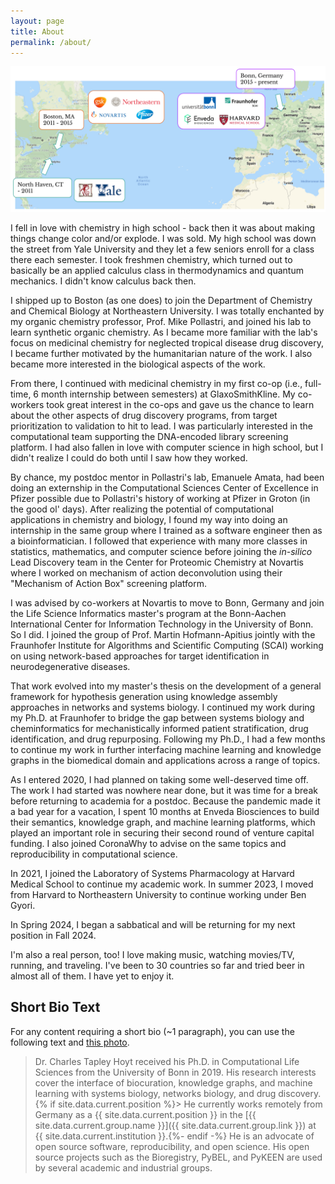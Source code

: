 ```yaml
---
layout: page
title: About
permalink: /about/
---
```


<img src="/img/personal_history.svg" alt="Personal History"/>

I fell in love with chemistry in high school - back then it was about making
things change color and/or explode. I was sold. My high school was down the
street from Yale University and they let a few seniors enroll for a class there
each semester. I took freshmen chemistry, which turned out to basically be an
applied calculus class in thermodynamics and quantum mechanics. I didn't know
calculus back then.

I shipped up to Boston (as one does) to join the Department of Chemistry and
Chemical Biology at Northeastern University. I was totally enchanted by my
organic chemistry professor, Prof. Mike Pollastri, and joined his lab to learn
synthetic organic chemistry. As I became more familiar with the lab's focus on
medicinal chemistry for neglected tropical disease drug discovery, I became
further motivated by the humanitarian nature of the work. I also became more
interested in the biological aspects of the work.

From there, I continued with medicinal chemistry in my first co-op (i.e.,
full-time, 6 month internship between semesters) at GlaxoSmithKline. My
co-workers took great interest in the co-ops and gave us the chance to learn
about the other aspects of drug discovery programs, from target prioritization
to validation to hit to lead. I was particularly interested in the computational
team supporting the DNA-encoded library screening platform. I had also fallen in
love with computer science in high school, but I didn't realize I could do both
until I saw how they worked.

By chance, my postdoc mentor in Pollastri's lab, Emanuele Amata, had been doing
an externship in the Computational Sciences Center of Excellence in Pfizer
possible due to Pollastri's history of working at Pfizer in Groton (in the good
ol' days). After realizing the potential of computational applications in
chemistry and biology, I found my way into doing an internship in the same group
where I trained as a software engineer then as a bioinformatician. I followed
that experience with many more classes in statistics, mathematics, and computer
science before joining the _in-silico_ Lead Discovery team in the Center for
Proteomic Chemistry at Novartis where I worked on mechanism of action
deconvolution using their "Mechanism of Action Box" screening platform.

I was advised by co-workers at Novartis to move to Bonn, Germany and join the
Life Science Informatics master's program at the Bonn-Aachen International
Center for Information Technology in the University of Bonn. So I did. I joined
the group of Prof. Martin Hofmann-Apitius jointly with the Fraunhofer Institute
for Algorithms and Scientific Computing (SCAI) working on using network-based
approaches for target identification in neurodegenerative diseases.

That work evolved into my master's thesis on the development of a general
framework for hypothesis generation using knowledge assembly approaches in
networks and systems biology. I continued my work during my Ph.D. at Fraunhofer
to bridge the gap between systems biology and cheminformatics for
mechanistically informed patient stratification, drug identification, and drug
repurposing. Following my Ph.D., I had a few months to continue my work in
further interfacing machine learning and knowledge graphs in the biomedical
domain and applications across a range of topics.

As I entered 2020, I had planned on taking some well-deserved time off. The work
I had started was nowhere near done, but it was time for a break before
returning to academia for a postdoc. Because the pandemic made it a bad year for
a vacation, I spent 10 months at Enveda Biosciences to build their semantics,
knowledge graph, and machine learning platforms, which played an important role
in securing their second round of venture capital funding. I also joined
CoronaWhy to advise on the same topics and reproducibility in computational
science.

In 2021, I joined the Laboratory of Systems Pharmacology at Harvard Medical
School to continue my academic work. In summer 2023, I moved from Harvard to
Northeastern University to continue working under Ben Gyori.

In Spring 2024, I began a sabbatical and will be returning for my next position
in Fall 2024.

I'm also a real person, too! I love making music, watching movies/TV, running,
and traveling. I've been to 30 countries so far and tried beer in almost all of
them. I have yet to enjoy it.

## Short Bio Text

For any content requiring a short bio (~1 paragraph), you can use the following
text and
[this photo](https://commons.wikimedia.org/wiki/File:Charles_Tapley_Hoyt_2019.jpg).

> Dr. Charles Tapley Hoyt received his Ph.D. in Computational Life Sciences from
> the University of Bonn in 2019. His research interests cover the interface of
> biocuration, knowledge graphs, and machine learning with systems biology,
> networks biology, and drug discovery. {% if site.data.current.position %}> He
> currently works remotely from Germany as a {{ site.data.current.position }} in
> the [{{ site.data.current.group.name }}]({{ site.data.current.group.link }})
> at {{ site.data.current.institution }}.{%- endif -%} He is an advocate of open
> source software, reproducibility, and open science. His open source projects
> such as the Bioregistry, PyBEL, and PyKEEN are used by several academic and
> industrial groups.
